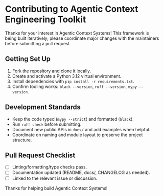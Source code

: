 # Contributing to Agentic Context Engineering Toolkit

Thanks for your interest in Agentic Context Systems! This framework is being built iteratively; please coordinate major changes with the maintainers before submitting a pull request.

## Getting Set Up
1. Fork the repository and clone it locally.
2. Create and activate a Python 3.12 virtual environment.
3. Install dependencies with `pip install -r requirements.txt`.
4. Confirm tooling works: `black --version`, `ruff --version`, `mypy --version`.

## Development Standards
- Keep the code typed (`mypy --strict`) and formatted (`black`).
- Run `ruff check` before submitting.
- Document new public APIs in `docs/` and add examples when helpful.
- Coordinate on naming and module layout to preserve the project structure.

## Pull Request Checklist
- [ ] Linting/formatting/type checks pass.
- [ ] Documentation updated (README, docs/, CHANGELOG as needed).
- [ ] Linked to the relevant issue or discussion.

Thanks for helping build Agentic Context Systems!


